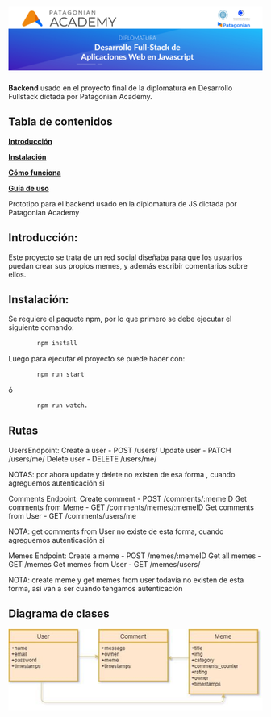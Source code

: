<h1 align="center">
  <img src="docs/images/patagonian-banner.jpg" alt="Patagonian Banner" />
</h1>

**Backend** usado en el proyecto final de la diplomatura en Desarrollo Fullstack dictada por Patagonian Academy.


## Tabla de contenidos
[**Introducción**](#introducción)

[**Instalación**](#instalación)

[**Cómo funciona**](#cómo-funciona)

[**Guía de uso**](#guía-de-uso)







Prototipo para el backend usado en la diplomatura de JS dictada por Patagonian Academy

## Introducción: 
Este proyecto se trata de un red social diseñaba para que los usuarios puedan crear sus propios memes, y además escribir comentarios sobre ellos.

## Instalación: 
Se requiere el paquete npm, por lo que primero se debe ejecutar el siguiente comando:
```bash
        npm install
```
Luego para ejecutar el proyecto se puede hacer con:

```bash
        npm run start 
```
ó

```bash
        npm run watch.
```

## Rutas

UsersEndpoint:
Create a user  -  POST        /users/
Update user    -  PATCH    /users/me/
Delete user     -  DELETE    /users/me/

NOTAS: por ahora update y delete no existen de esa forma , cuando agreguemos autenticación si

Comments Endpoint:
Create comment                      -  POST    /comments/:memeID
Get comments from Meme   -  GET      /comments/memes/:memeID
Get comments from User      -   GET     /comments/users/me


NOTA: get comments from User no existe de esta forma, cuando agreguemos autenticación si

Memes Endpoint:
Create a meme               -    POST /memes/:memeID
Get all memes                 - GET  /memes
Get memes from User   - GET /memes/users/

NOTA: create meme y get memes from user todavía no existen de esta forma, así van a ser cuando tengamos autenticación

## Diagrama de clases

![alt text](https://github.com/MarcosDanielTorres/DiplomaturaJS-Backend/blob/master/docs/pictures/diagrama%20de%20clases.jpg)
